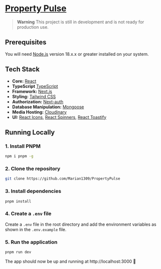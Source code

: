 # [Property Pulse](https://property-pulse-marian1309.vercel.app)

> **Warning**
> This project is still in development and is not ready for production use.

## Prerequisites

You will need [Node.js](https://nodejs.org) version 18.x.x or greater installed on your system.

## Tech Stack

- **Core:** [React](https://react.dev)
- **TypeScript** [TypeScript](https://www.typescriptlang.org)
- **Framework:** [Next.js](https://nextjs.org)
- **Styling:** [Tailwind CSS](https://tailwindcss.com)
- **Authorization:** [Next-auth](https://next-auth.js.org)
- **Database Manipulation:** [Mongoose](https://mongoosejs.com)
- **Media Hosting:** [Cloudinary](https://cloudinary.com)
- **UI:** [React Icons](https://react-icons.github.io/react-icons), [React Spinners](https://www.davidhu.io/react-spinners), [React Toastify](https://github.com/fkhadra/react-toastify)

## Running Locally

### 1. Install PNPM

```bash
npm i pnpm -g
```

### 2. Clone the repository

```bash
git clone https://github.com/Marian1309/PropertyPulse
```

### 3. Install dependencies

```bash
pnpm install
```

### 4. Create a `.env` file

Create a `.env` file in the root directory and add the environment variables as shown in the `.env.example` file.

### 5. Run the application

```bash
pnpm run dev
```

The app should now be up and running at http://localhost:3000 🚀
